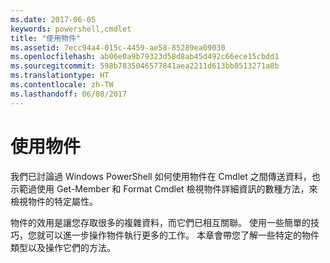 ```yaml
---
ms.date: 2017-06-05
keywords: powershell,cmdlet
title: "使用物件"
ms.assetid: 7ecc94a4-015c-4459-ae58-85289ea09030
ms.openlocfilehash: ab06e0a9b79323d58d8ab45d492c66ece15cbdd1
ms.sourcegitcommit: 598b7835046577841aea2211d613bb8513271a8b
ms.translationtype: HT
ms.contentlocale: zh-TW
ms.lasthandoff: 06/08/2017
---
```

# <a name="working-with-objects"></a>使用物件
我們已討論過 Windows PowerShell 如何使用物件在 Cmdlet 之間傳送資料，也示範過使用 Get-Member 和 Format Cmdlet 檢視物件詳細資訊的數種方法，來檢視物件的特定屬性。

物件的效用是讓您存取很多的複雜資料，而它們已相互關聯。 使用一些簡單的技巧，您就可以進一步操作物件執行更多的工作。 本章會帶您了解一些特定的物件類型以及操作它們的方法。

